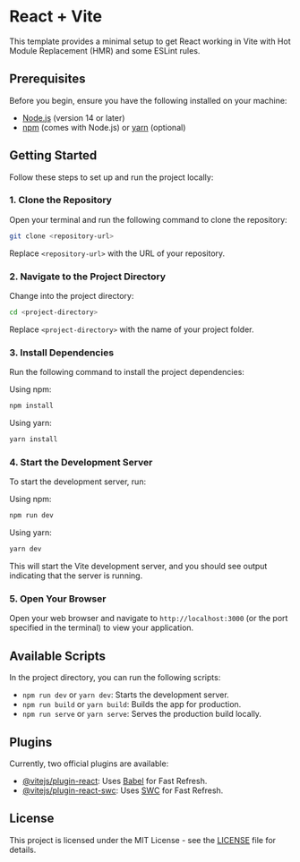 # React + Vite

This template provides a minimal setup to get React working in Vite with Hot Module Replacement (HMR) and some ESLint rules.

## Prerequisites

Before you begin, ensure you have the following installed on your machine:

- [Node.js](https://nodejs.org/) (version 14 or later)
- [npm](https://www.npmjs.com/) (comes with Node.js) or [yarn](https://yarnpkg.com/) (optional)

## Getting Started

Follow these steps to set up and run the project locally:

### 1. Clone the Repository

Open your terminal and run the following command to clone the repository:

```bash
git clone <repository-url>
```

Replace `<repository-url>` with the URL of your repository.

### 2. Navigate to the Project Directory

Change into the project directory:

```bash
cd <project-directory>
```

Replace `<project-directory>` with the name of your project folder.

### 3. Install Dependencies

Run the following command to install the project dependencies:

Using npm:
```bash
npm install
```

Using yarn:
```bash
yarn install
```

### 4. Start the Development Server

To start the development server, run:

Using npm:
```bash
npm run dev
```

Using yarn:
```bash
yarn dev
```

This will start the Vite development server, and you should see output indicating that the server is running.

### 5. Open Your Browser

Open your web browser and navigate to `http://localhost:3000` (or the port specified in the terminal) to view your application.

## Available Scripts

In the project directory, you can run the following scripts:

- `npm run dev` or `yarn dev`: Starts the development server.
- `npm run build` or `yarn build`: Builds the app for production.
- `npm run serve` or `yarn serve`: Serves the production build locally.

## Plugins

Currently, two official plugins are available:

- [@vitejs/plugin-react](https://github.com/vitejs/vite-plugin-react/blob/main/packages/plugin-react/README.md): Uses [Babel](https://babeljs.io/) for Fast Refresh.
- [@vitejs/plugin-react-swc](https://github.com/vitejs/vite-plugin-react-swc): Uses [SWC](https://swc.rs/) for Fast Refresh.

## License

This project is licensed under the MIT License - see the [LICENSE](LICENSE) file for details.
